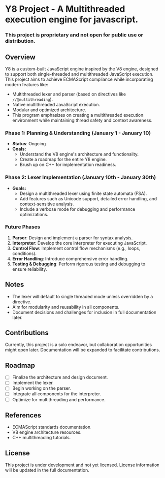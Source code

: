# Y8 Project - A Multithreaded execution engine for javascript.
### This project is proprietary and not open for public use or distribution.

## Overview
Y8 is a custom-built JavaScript engine inspired by the V8 engine, designed to support both single-threaded and multithreaded JavaScript execution. This project aims to achieve ECMAScript compliance while incorporating modern features like:

- Multithreaded lexer and parser (based on directives like `//@multithreading`).
- Native multithreaded JavaScript execution.
- Modular and optimized architecture.
- This program emphasizes on creating a multithreaded execution environment while maintaining thread safety and context awareness.


### **Phase 1: Planning & Understanding (January 1 - January 10)**
- **Status**: Ongoing
- **Goals:**
  - Understand the V8 engine's architecture and functionality.
  - Create a roadmap for the entire Y8 engine.
  - Brush up on C++ for implementation readiness.

### **Phase 2: Lexer Implementation (January 10th - January 30th)**
- **Goals:**
  - Design a multithreaded lexer using finite state automata (FSA).
  - Add features such as Unicode support, detailed error handling, and context-sensitive analysis.
  - Include a verbose mode for debugging and performance optimizations.

### **Future Phases**
1. **Parser**: Design and implement a parser for syntax analysis.
2. **Interpreter**: Develop the core interpreter for executing JavaScript.
3. **Control Flow**: Implement control flow mechanisms (e.g., loops, conditions).
4. **Error Handling**: Introduce comprehensive error handling.
5. **Testing & Debugging**: Perform rigorous testing and debugging to ensure reliability.

## Notes
- The lexer will default to single threaded mode unless overridden by a directive.
- Aim for modularity and reusability in all components.
- Document decisions and challenges for inclusion in full documentation later.

## Contributions
Currently, this project is a solo endeavor, but collaboration opportunities might open later. Documentation will be expanded to facilitate contributions.

## Roadmap
- [ ] Finalize the architecture and design document.
- [ ] Implement the lexer.
- [ ] Begin working on the parser.
- [ ] Integrate all components for the interpreter.
- [ ] Optimize for multithreading and performance.

## References
- ECMAScript standards documentation.
- V8 engine architecture resources.
- C++ multithreading tutorials.

## License
This project is under development and not yet licensed. License information will be updated in the full documentation.
